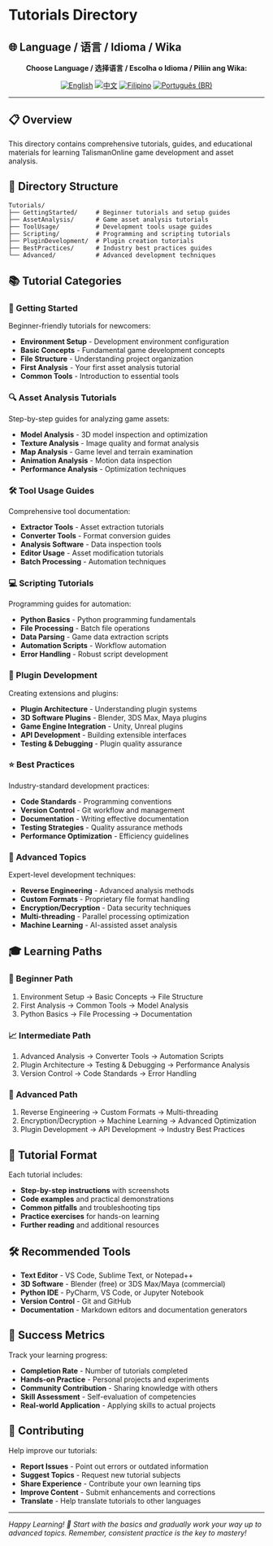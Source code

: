 # Tutorials Directory

## 🌐 Language / 语言 / Idioma / Wika

<div align="center">

**Choose Language / 选择语言 / Escolha o Idioma / Piliin ang Wika:**

[![English](https://img.shields.io/badge/English-EN-blue?style=flat-square)](README.md)
[![中文](https://img.shields.io/badge/中文-CN-red?style=flat-square)](README_CN.md)
[![Filipino](https://img.shields.io/badge/Filipino-PH-green?style=flat-square)](README_PH.md)
[![Português (BR)](https://img.shields.io/badge/Português%20(BR)-BR-yellow?style=flat-square)](README_PT_BR.md)

</div>

---

## 📋 Overview
This directory contains comprehensive tutorials, guides, and educational materials for learning TalismanOnline game development and asset analysis.

## 📁 Directory Structure
```
Tutorials/
├── GettingStarted/     # Beginner tutorials and setup guides
├── AssetAnalysis/      # Game asset analysis tutorials
├── ToolUsage/          # Development tools usage guides
├── Scripting/          # Programming and scripting tutorials
├── PluginDevelopment/  # Plugin creation tutorials
├── BestPractices/      # Industry best practices guides
└── Advanced/           # Advanced development techniques
```

## 📚 Tutorial Categories

### 🚀 Getting Started
Beginner-friendly tutorials for newcomers:
- **Environment Setup** - Development environment configuration
- **Basic Concepts** - Fundamental game development concepts
- **File Structure** - Understanding project organization
- **First Analysis** - Your first asset analysis tutorial
- **Common Tools** - Introduction to essential tools

### 🔍 Asset Analysis Tutorials
Step-by-step guides for analyzing game assets:
- **Model Analysis** - 3D model inspection and optimization
- **Texture Analysis** - Image quality and format analysis
- **Map Analysis** - Game level and terrain examination
- **Animation Analysis** - Motion data inspection
- **Performance Analysis** - Optimization techniques

### 🛠️ Tool Usage Guides
Comprehensive tool documentation:
- **Extractor Tools** - Asset extraction tutorials
- **Converter Tools** - Format conversion guides
- **Analysis Software** - Data inspection tools
- **Editor Usage** - Asset modification tutorials
- **Batch Processing** - Automation techniques

### 💻 Scripting Tutorials
Programming guides for automation:
- **Python Basics** - Python programming fundamentals
- **File Processing** - Batch file operations
- **Data Parsing** - Game data extraction scripts
- **Automation Scripts** - Workflow automation
- **Error Handling** - Robust script development

### 🔌 Plugin Development
Creating extensions and plugins:
- **Plugin Architecture** - Understanding plugin systems
- **3D Software Plugins** - Blender, 3DS Max, Maya plugins
- **Game Engine Integration** - Unity, Unreal plugins
- **API Development** - Building extensible interfaces
- **Testing & Debugging** - Plugin quality assurance

### ⭐ Best Practices
Industry-standard development practices:
- **Code Standards** - Programming conventions
- **Version Control** - Git workflow and management
- **Documentation** - Writing effective documentation
- **Testing Strategies** - Quality assurance methods
- **Performance Optimization** - Efficiency guidelines

### 🎯 Advanced Topics
Expert-level development techniques:
- **Reverse Engineering** - Advanced analysis methods
- **Custom Formats** - Proprietary file format handling
- **Encryption/Decryption** - Data security techniques
- **Multi-threading** - Parallel processing optimization
- **Machine Learning** - AI-assisted asset analysis

## 🎓 Learning Paths

### 🔰 Beginner Path
1. Environment Setup → Basic Concepts → File Structure
2. First Analysis → Common Tools → Model Analysis
3. Python Basics → File Processing → Documentation

### 📈 Intermediate Path
1. Advanced Analysis → Converter Tools → Automation Scripts
2. Plugin Architecture → Testing & Debugging → Performance Analysis
3. Version Control → Code Standards → Error Handling

### 🚀 Advanced Path
1. Reverse Engineering → Custom Formats → Multi-threading
2. Encryption/Decryption → Machine Learning → Advanced Optimization
3. Plugin Development → API Development → Industry Best Practices

## 📖 Tutorial Format
Each tutorial includes:
- **Step-by-step instructions** with screenshots
- **Code examples** and practical demonstrations
- **Common pitfalls** and troubleshooting tips
- **Practice exercises** for hands-on learning
- **Further reading** and additional resources

## 🛠️ Recommended Tools
- **Text Editor** - VS Code, Sublime Text, or Notepad++
- **3D Software** - Blender (free) or 3DS Max/Maya (commercial)
- **Python IDE** - PyCharm, VS Code, or Jupyter Notebook
- **Version Control** - Git and GitHub
- **Documentation** - Markdown editors and documentation generators

## 🎯 Success Metrics
Track your learning progress:
- **Completion Rate** - Number of tutorials completed
- **Hands-on Practice** - Personal projects and experiments
- **Community Contribution** - Sharing knowledge with others
- **Skill Assessment** - Self-evaluation of competencies
- **Real-world Application** - Applying skills to actual projects

## 🤝 Contributing
Help improve our tutorials:
- **Report Issues** - Point out errors or outdated information
- **Suggest Topics** - Request new tutorial subjects
- **Share Experience** - Contribute your own learning tips
- **Improve Content** - Submit enhancements and corrections
- **Translate** - Help translate tutorials to other languages

---

*Happy Learning! 🎉 Start with the basics and gradually work your way up to advanced topics. Remember, consistent practice is the key to mastery!*